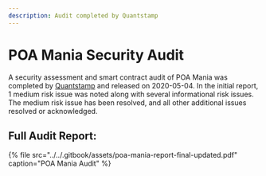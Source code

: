 ```yaml
---
description: Audit completed by Quantstamp
---
```


# POA Mania Security Audit

A security assessment and smart contract audit of POA Mania was completed by [Quantstamp](https://quantstamp.com/) and released on 2020-05-04. In the initial report, 1 medium risk issue was noted along with several informational risk issues. The medium risk issue has been resolved, and all other additional issues resolved or acknowledged.

## Full Audit Report:

{% file src="../../.gitbook/assets/poa-mania-report-final-updated.pdf" caption="POA Mania Audit" %}



